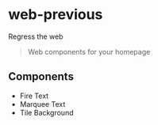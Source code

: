# web-previous

Regress the web

> Web components for your homepage

## Components

* Fire Text
* Marquee Text
* Tile Background
